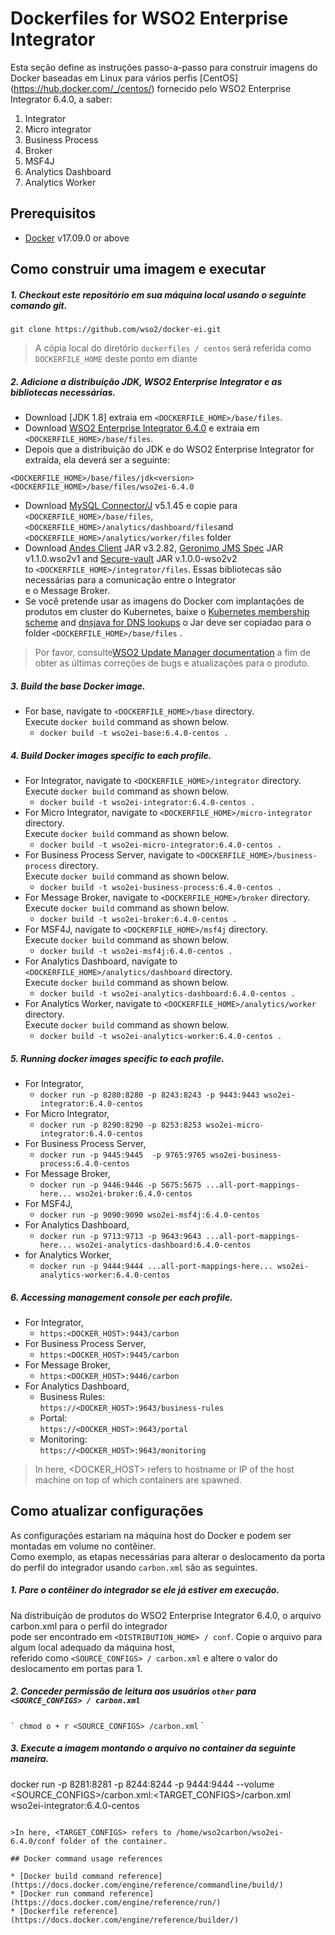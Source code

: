 # Dockerfiles for WSO2 Enterprise Integrator #


Esta seção define as instruções passo-a-passo para construir imagens do Docker baseadas em Linux para vários perfis [CentOS] (https://hub.docker.com/_/centos/)
fornecido pelo WSO2 Enterprise Integrator 6.4.0, a saber: <br>

1. Integrator
2. Micro integrator
3. Business Process
4. Broker
5. MSF4J
6. Analytics Dashboard
7. Analytics Worker

## Prerequisitos
* [Docker](https://www.docker.com/get-docker) v17.09.0 or above

## Como construir uma imagem e executar

##### 1. Checkout este repositório em sua máquina local usando o seguinte comando git.

```
git clone https://github.com/wso2/docker-ei.git
```

>A cópia local do diretório `dockerfiles / centos` será referida como` DOCKERFILE_HOME` deste ponto em diante

##### 2. Adicione a distribuição JDK, WSO2 Enterprise Integrator e as bibliotecas necessárias.

- Download [JDK 1.8]
extraia em `<DOCKERFILE_HOME>/base/files`.
- Download [WSO2 Enterprise Integrator 6.4.0](https://wso2.com/integration/) e extraia
em `<DOCKERFILE_HOME>/base/files`.
- Depois que a distribuição do JDK e do WSO2 Enterprise Integrator for extraída, ela deverá ser a seguinte:
```
<DOCKERFILE_HOME>/base/files/jdk<version>
<DOCKERFILE_HOME>/base/files/wso2ei-6.4.0
```
- Download [MySQL Connector/J](https://downloads.mysql.com/archives/c-j/) v5.1.45 e copie para `<DOCKERFILE_HOME>/base/files`,`<DOCKERFILE_HOME>/analytics/dashboard/files`and `<DOCKERFILE_HOME>/analytics/worker/files` folder
- Download [Andes Client](http://maven.wso2.org/nexus/content/groups/wso2-public/org/wso2/andes/wso2/andes-client/3.2.82/) JAR v3.2.82,
[Geronimo JMS Spec](http://maven.wso2.org/nexus/content/groups/wso2-public/org/apache/geronimo/specs/wso2/geronimo-jms_1.1_spec/1.1.0.wso2v1/) JAR v1.1.0.wso2v1 and
[Secure-vault](http://maven.wso2.org/nexus/content/groups/wso2-public/org/wso2/securevault/org.wso2.securevault/1.0.0-wso2v2/) JAR v.1.0.0-wso2v2 <br> to 
`<DOCKERFILE_HOME>/integrator/files`.
Essas bibliotecas são necessárias para a comunicação entre o Integrator <br> e o Message Broker.
- Se você pretende usar as imagens do Docker com implantações de produtos em cluster do Kubernetes, baixe o
[Kubernetes membership scheme](http://central.maven.org/maven2/org/wso2/carbon/kubernetes/artifacts/kubernetes-membership-scheme/1.0.5/kubernetes-membership-scheme-1.0.5.jar)
and [dnsjava for DNS lookups](http://central.maven.org/maven2/dnsjava/dnsjava/2.1.8/dnsjava-2.1.8.jar) o Jar deve ser copiadao para o folder
`<DOCKERFILE_HOME>/base/files` .

>Por favor, consulte[WSO2 Update Manager documentation]( https://docs.wso2.com/display/WUM300/WSO2+Update+Manager)
a fim de obter as últimas correções de bugs e atualizações para o produto.

##### 3. Build the base Docker image.
- For base, navigate to `<DOCKERFILE_HOME>/base` directory. <br>
  Execute `docker build` command as shown below.
    + `docker build -t wso2ei-base:6.4.0-centos .`
        
##### 4. Build Docker images specific to each profile.
- For Integrator, navigate to `<DOCKERFILE_HOME>/integrator` directory. <br>
  Execute `docker build` command as shown below. 
    + `docker build -t wso2ei-integrator:6.4.0-centos .`
- For Micro Integrator, navigate to `<DOCKERFILE_HOME>/micro-integrator` directory. <br>
  Execute `docker build` command as shown below. 
    + `docker build -t wso2ei-micro-integrator:6.4.0-centos .`        
- For Business Process Server, navigate to `<DOCKERFILE_HOME>/business-process` directory. <br>
  Execute `docker build` command as shown below. 
    + `docker build -t wso2ei-business-process:6.4.0-centos .`
- For Message Broker, navigate to `<DOCKERFILE_HOME>/broker` directory. <br>
  Execute `docker build` command as shown below. 
    + `docker build -t wso2ei-broker:6.4.0-centos .`
- For MSF4J, navigate to `<DOCKERFILE_HOME>/msf4j` directory. <br>
  Execute `docker build` command as shown below. 
    + `docker build -t wso2ei-msf4j:6.4.0-centos .`
- For Analytics Dashboard, navigate to `<DOCKERFILE_HOME>/analytics/dashboard` directory. <br>
  Execute `docker build` command as shown below. 
    + `docker build -t wso2ei-analytics-dashboard:6.4.0-centos .`
- For Analytics Worker, navigate to `<DOCKERFILE_HOME>/analytics/worker` directory. <br>
   Execute `docker build` command as shown below. 
     + `docker build -t wso2ei-analytics-worker:6.4.0-centos .`
    
##### 5. Running docker images specific to each profile.
- For Integrator,
    + `docker run -p 8280:8280 -p 8243:8243 -p 9443:9443 wso2ei-integrator:6.4.0-centos`
- For Micro Integrator,
    + `docker run -p 8290:8290 -p 8253:8253 wso2ei-micro-integrator:6.4.0-centos`
- For Business Process Server,
    + `docker run -p 9445:9445  -p 9765:9765 wso2ei-business-process:6.4.0-centos`  
- For Message Broker,
    + `docker run -p 9446:9446 -p 5675:5675 ...all-port-mappings-here... wso2ei-broker:6.4.0-centos` 
- For MSF4J,
    + `docker run -p 9090:9090 wso2ei-msf4j:6.4.0-centos`
- For Analytics Dashboard,
    + `docker run -p 9713:9713 -p 9643:9643 ...all-port-mappings-here... wso2ei-analytics-dashboard:6.4.0-centos`
- for Analytics Worker,
    + `docker run -p 9444:9444 ...all-port-mappings-here... wso2ei-analytics-worker:6.4.0-centos`

##### 6. Accessing management console per each profile.
- For Integrator,
    + `https:<DOCKER_HOST>:9443/carbon`
- For Business Process Server,
    + `https:<DOCKER_HOST>:9445/carbon`
- For Message Broker,
    + `https:<DOCKER_HOST>:9446/carbon`
- For Analytics Dashboard,
    + Business Rules:<br>
    `https://<DOCKER_HOST>:9643/business-rules`
    + Portal:<br>
    `https://<DOCKER_HOST>:9643/portal`
    + Monitoring:<br>
    `https://<DOCKER_HOST>:9643/monitoring`
    
>In here, <DOCKER_HOST> refers to hostname or IP of the host machine on top of which containers are spawned.

## Como atualizar configurações
As configurações estariam na máquina host do Docker e podem ser montadas em volume no contêiner. <br>
Como exemplo, as etapas necessárias para alterar o deslocamento da porta do perfil do integrador usando `carbon.xml` são as seguintes.

##### 1. Pare o contêiner do integrador se ele já estiver em execução.
Na distribuição de produtos do WSO2 Enterprise Integrator 6.4.0, o arquivo carbon.xml para o perfil do integrador <br>
pode ser encontrado em `<DISTRIBUTION_HOME> / conf`. Copie o arquivo para algum local adequado da máquina host, <br>
referido como `<SOURCE_CONFIGS> / carbon.xml` e altere o valor do deslocamento em portas para 1.

##### 2. Conceder permissão de leitura aos usuários `other` para` <SOURCE_CONFIGS> / carbon.xml`
`` `
chmod o + r <SOURCE_CONFIGS> /carbon.xml
`` `

##### 3. Execute a imagem montando o arquivo no container da seguinte maneira.
docker run 
-p 8281:8281 -p 8244:8244 -p 9444:9444
--volume <SOURCE_CONFIGS>/carbon.xml:<TARGET_CONFIGS>/carbon.xml
wso2ei-integrator:6.4.0-centos
```

>In here, <TARGET_CONFIGS> refers to /home/wso2carbon/wso2ei-6.4.0/conf folder of the container.

## Docker command usage references

* [Docker build command reference](https://docs.docker.com/engine/reference/commandline/build/)
* [Docker run command reference](https://docs.docker.com/engine/reference/run/)
* [Dockerfile reference](https://docs.docker.com/engine/reference/builder/)
